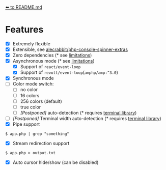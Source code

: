[⬅️ to README.md](../README.md)
# Features

- [x] Extremely flexible
- [x] Extensible, see [alecrabbit/php-console-spinner-extras](https://github.com/alecrabbit/php-console-spinner-extras)
- [x] Zero dependencies (* see [limitations](limitations.md))
- [x] Asynchronous mode (* see [limitations](limitations.md))
  - [x] Support of `react/event-loop` 
  - [x] Support of `revolt/event-loop`(`amphp/amp:^3.0`)
- [x] Synchronous mode
- [ ] Color mode switch:
  - [ ] no color
  - [ ] 16 colors
  - [ ] 256 colors (default)
  - [ ] true color
  - [ ] _[Postponed]_ auto-detection (* requires [terminal library]())
- [ ] _[Postponed]_ Terminal width auto-detection (* requires [terminal library]())
- [x] Pipe support
```text
$ app.php | grep "something"
```
- [x] Stream redirection support
```text
$ app.php > output.txt
```
- [x] Auto cursor hide/show (can be disabled)
